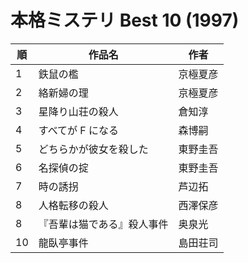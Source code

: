 # 本格ミステリ Best 10 (1997)

| 順   | 作品名           | 作者   |
| --- | ------------- | ---- |
| 1   | 鉄鼠の檻          | 京極夏彦 |
| 2   | 絡新婦の理         | 京極夏彦 |
| 3   | 星降り山荘の殺人      | 倉知淳  |
| 4   | すべてが F になる    | 森博嗣  |
| 5   | どちらかが彼女を殺した   | 東野圭吾 |
| 6   | 名探偵の掟         | 東野圭吾 |
| 7   | 時の誘拐          | 芦辺拓  |
| 8   | 人格転移の殺人       | 西澤保彦 |
| 8   | 『吾輩は猫である』殺人事件 | 奥泉光  |
| 10  | 龍臥亭事件         | 島田荘司 |
